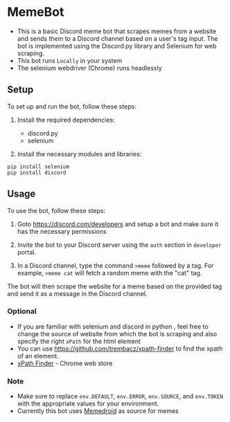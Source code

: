 # MemeBot
* This is a basic Discord meme bot that scrapes memes from a website and sends them to a Discord channel based on a user's tag input. The bot is implemented using the Discord.py library and Selenium for web scraping.
* This bot runs `Locally` in your system
* The selenium webdriver (Chrome) runs headlessly 

## Setup

To set up and run the bot, follow these steps:

1. Install the required dependencies:
   - discord.py
   - selenium

2. Install the necessary modules and libraries:
```
pip install selenium
pip install discord 
```

## Usage

To use the bot, follow these steps:

1. Goto https://discord.com/developers and setup a bot and make sure it has the necessary permissions

2. Invite the bot to your Discord server using the `auth` section in `developer` portal.

3. In a Discord channel, type the command `>meme` followed by a tag. For example, `>meme cat` will fetch a random meme with the "cat" tag.

The bot will then scrape the website for a meme based on the provided tag and send it as a message in the Discord channel.

### Optional 
* If you are familiar with selenium and discord in python , feel free to change the source of website from which the bot is scraping and also specify the right `xPath` for the html element
* You can use https://github.com/trembacz/xpath-finder to find the xpath of an element.
* [xPath Finder](https://chrome.google.com/webstore/detail/xpath-finder/ihnknokegkbpmofmafnkoadfjkhlogph) - Chrome web store 

### Note
* Make sure to replace `env.DEFAULT`, `env.ERROR`, `env.SOURCE`, and `env.TOKEN` with the appropriate values for your environment.
* Currently this bot uses [Memedroid](https://www.memedroid.com/) as source for memes 
